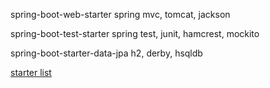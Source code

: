 spring-boot-web-starter
    spring mvc, tomcat, jackson
    
spring-boot-test-starter
    spring test, junit, hamcrest, mockito
    
spring-boot-starter-data-jpa
    h2, derby, hsqldb
    
    
[starter list](https://github.com/spring-projects/spring-boot/tree/master/spring-boot-project/spring-boot-starters)